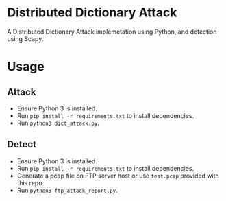 # Distributed Dictionary Attack

A Distributed Dictionary Attack implemetation using Python, and detection using Scapy.

# Usage

## Attack

* Ensure Python 3 is installed.
* Run `pip install -r requirements.txt` to install dependencies.
* Run `python3 dict_attack.py`.

## Detect
* Ensure Python 3 is installed.
* Run `pip install -r requirements.txt` to install dependencies.
* Generate a pcap file on FTP server host or use `test.pcap` provided with this repo.
* Run `python3 ftp_attack_report.py`.
